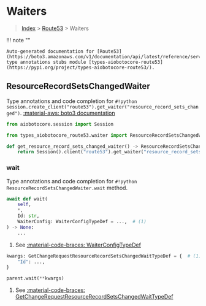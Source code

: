 # Waiters

> [Index](../README.md) > [Route53](./README.md) > Waiters

!!! note ""

    Auto-generated documentation for [Route53](https://boto3.amazonaws.com/v1/documentation/api/latest/reference/services/route53.html#Route53)
    type annotations stubs module [types-aiobotocore-route53](https://pypi.org/project/types-aiobotocore-route53/).

## ResourceRecordSetsChangedWaiter

Type annotations and code completion for `#!python session.create_client("route53").get_waiter("resource_record_sets_changed")`.
[:material-aws: boto3 documentation](https://boto3.amazonaws.com/v1/documentation/api/latest/reference/services/route53.html#Route53.Waiter.ResourceRecordSetsChanged)

```python title="Usage example"
from aiobotocore.session import Session

from types_aiobotocore_route53.waiter import ResourceRecordSetsChangedWaiter

def get_resource_record_sets_changed_waiter() -> ResourceRecordSetsChangedWaiter:
    return Session().client("route53").get_waiter("resource_record_sets_changed")
```


### wait

Type annotations and code completion for `#!python ResourceRecordSetsChangedWaiter.wait` method.

```python title="Method definition"
await def wait(
    self,
    *,
    Id: str,
    WaiterConfig: WaiterConfigTypeDef = ...,  # (1)
) -> None:
    ...
```

1. See [:material-code-braces: WaiterConfigTypeDef](./type_defs.md#waiterconfigtypedef) 


```python title="Usage example with kwargs"
kwargs: GetChangeRequestResourceRecordSetsChangedWaitTypeDef = {  # (1)
    "Id": ...,
}

parent.wait(**kwargs)
```

1. See [:material-code-braces: GetChangeRequestResourceRecordSetsChangedWaitTypeDef](./type_defs.md#getchangerequestresourcerecordsetschangedwaittypedef) 
